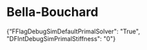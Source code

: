# Bella-Bouchard
{“FFlagDebugSimDefaultPrimalSolver": "True",  "DFIntDebugSimPrimalStiffness": "0"}
